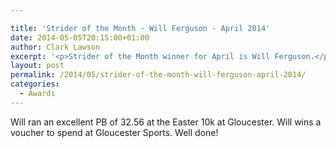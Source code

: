 ```yaml
---

title: 'Strider of the Month - Will Ferguson - April 2014'
date: 2014-05-05T20:15:00+01:00
author: Clark Lawson
excerpt: '<p>Strider of the Month winner for April is Will Ferguson.</p>'
layout: post
permalink: /2014/05/strider-of-the-month-will-ferguson-april-2014/
categories:
  - Awards
---
```

Will ran an excellent PB of 32.56 at the Easter 10k at Gloucester. Will wins a voucher to spend at Gloucester Sports. Well done!